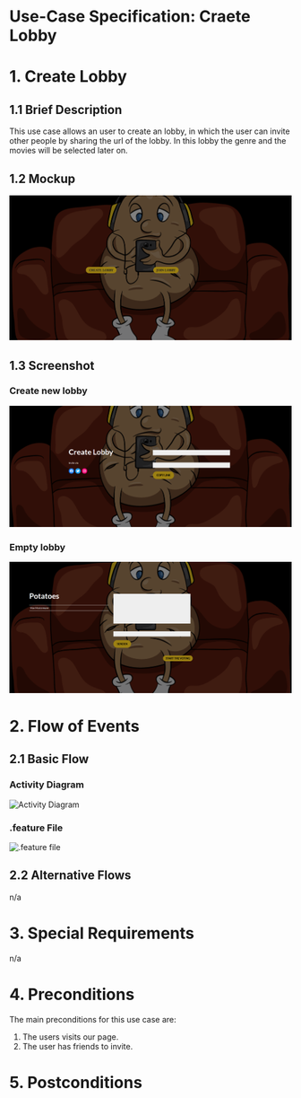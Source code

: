 # Use-Case Specification: Craete Lobby

# 1. Create Lobby

## 1.1 Brief Description
This use case allows an user to create an lobby, in which the user can invite other people by sharing the url of the lobby. In this lobby the genre and the movies will be selected later on. 

## 1.2 Mockup
![Mockup CreateLobbyButton](Screenshots/website-homepage.PNG)

## 1.3 Screenshot

### Create new lobby
![Create new lobby](Screenshots/website-create-lobby.png)
### Empty lobby
![Empty lobby](Screenshots/website-empty-lobby.png)

# 2. Flow of Events

## 2.1 Basic Flow

### Activity Diagram
![Activity Diagram](../ActivityDiagrams/uc_shopping_list_activity_diagram.png)

### .feature File
![.feature file](./FeatureFiles/feature_file_manage_shopping_list.png)


## 2.2 Alternative Flows
n/a

# 3. Special Requirements
n/a

# 4. Preconditions
The main preconditions for this use case are:

 1. The users visits our page.
 2. The user has friends to invite.

# 5. Postconditions
